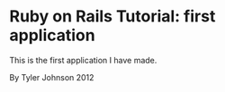 # Ruby on Rails Tutorial: first application

This is the first application I have made.

By Tyler Johnson 2012
